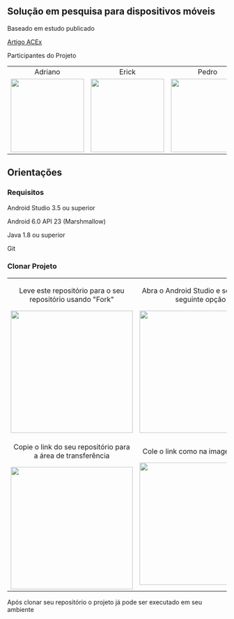 <h2>Solução em pesquisa para dispositivos móveis</h2>
<p>Baseado em estudo publicado</p>
<a href="https://drive.google.com/file/d/1pkK8JRrHdxgpKV_SUj0LNNZHdVAg3NvX/view?usp=sharing">Artigo ACEx</a>

<p>Participantes do Projeto</p>
<table>
  <tr>
    <td align="center">
      Adriano
    </td>
    <td align="center">
      Erick
    </td>
    <td align="center">
      Pedro
    </td>
  </tr>
  <tr>
    <td>
        <a href="https://www.linkedin.com/in/adrianomacedosantana">
            <img src="https://scontent.fcgh17-1.fna.fbcdn.net/v/t1.0-1/p480x480/109048762_3088617404564412_910737355930384831_o.jpg?_nc_cat=100&_nc_sid=7206a8&_nc_ohc=6zQXLpWafjsAX__IyTd&_nc_ht=scontent.fcgh17-1.fna&_nc_tp=6&oh=8d64fc5eeb25f9d995afe38f8b132d8e&oe=5F5F3FB9" width="168">
        </a>
    </td>
    <td>
        <a href="https://www.linkedin.com/in/erick-ticianeli-997310140">
            <img src="https://scontent.fcgh17-1.fna.fbcdn.net/v/t1.0-1/p480x480/108899977_2881940711910675_1553885831885641071_o.jpg?_nc_cat=108&_nc_sid=7206a8&_nc_ohc=CU4mBiUyVMoAX9NqUmU&_nc_ht=scontent.fcgh17-1.fna&_nc_tp=6&oh=85589752aed7b7be55fb1c15c4328033&oe=5F5C7DAF" width="168">
        </a>
    </td>
    <td>
        <a href="https://www.facebook.com/pedro.ramos.7902564">
            <img src="https://scontent.fcgh17-1.fna.fbcdn.net/v/t1.0-1/s480x480/28379124_1538559689590159_7565301430837997694_n.jpg?_nc_cat=105&_nc_sid=7206a8&_nc_ohc=Mrn6XX0qWzsAX--_wmH&_nc_ht=scontent.fcgh17-1.fna&_nc_tp=7&oh=e63bc86ef0c774c90e165055dc0cbf02&oe=5F5F7C68" width="168">
        </a>
    </td>
  </tr>
</table>

<h2>Orientações</h2>

<h3>Requisitos</h3>
<p>Android Studio 3.5 ou superior</p>
<p>Android 6.0 API 23 (Marshmallow)</p>
<p>Java 1.8 ou superior</p>
<p>Git</p>

<h3>Clonar Projeto</h3>
<table>
  <tr>
    <td align="center">
      <p>Leve este repositório para o seu repositório usando "Fork"</p>
      <img src="https://user-images.githubusercontent.com/25441376/90322560-2aedbd00-df2c-11ea-8678-75b9f87acda5.png" width="280">
    </td>
    <td align="center">
      <p>Abra o Android Studio e selecione a seguinte opção</p>
      <img src="https://user-images.githubusercontent.com/25441376/90322738-5c678800-df2e-11ea-848a-67857205f9d8.png" width="280">
    </td>
  </tr>
  <tr>
    <td align="center">
      <p>Copie o link do seu repositório para a área de transferência</p>
      <img src="https://user-images.githubusercontent.com/25441376/90322614-b10a0380-df2c-11ea-8bd4-6f542c928163.png" width="280">
    </td>
    <td align="center">
      <p>Cole o link como na imagem abaixo</p>
      <img src="https://user-images.githubusercontent.com/25441376/90323951-e881ab80-df3e-11ea-960b-f9197718dbf4.png" width="280">
    </td>
  </tr>
</table>
<p>Após clonar seu repositório o projeto já pode ser executado em seu ambiente</p>
